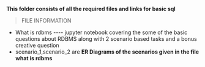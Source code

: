 **This folder consists of all the required files and links for basic sql**

> FILE INFORMATION

* What is rdbms ---- jupyter notebook covering the some of the basic questions about RDBMS along with 2 scenario based tasks and a bonus creative question
* scenario_1,scenario_2 are **ER Diagrams of the scenarios given in the file what is rdbms**
